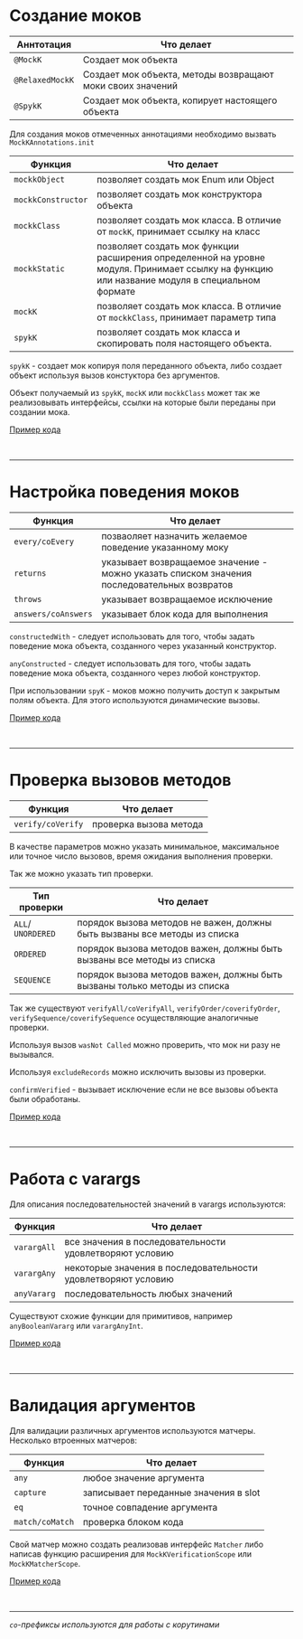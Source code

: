 # Создание моков

| Аннтотация | Что делает |
| ------ | ------ |
| `@MockK` | Cоздает мок объекта |
| `@RelaxedMockK` | Cоздает мок объекта, методы возвращают моки своих значений|
| `@SpykK` | Cоздает мок объекта, копирует настоящего объекта |

Для создания моков отмеченных аннотациями необходимо вызвать `MockKAnnotations.init`

| Функция | Что делает |
| ------ | ------ |
| `mockkObject` | позволяет создать мок Enum или Object |
| `mockkConstructor` | позволяет создать мок конструктора объекта|
| `mockkClass` | позволяет создать мок класса. В отличие от `mockK`, принимает ссылку на класс |
| `mockkStatic` | позволяет создать мок функции расширения определенной на уровне модуля. Принимает ссылку на функцию или название модуля в специальном формате |
| `mockK` | позволяет создать мок класса. В отличие от `mockkClass`, принимает параметр типа |
| `spykK` | позволяет создать мок класса и скопировать поля настоящего объекта. |

`spykK` - создает мок копируя поля переданного объекта, либо создает объект используя вызов констуктора без аргументов.

Объект получаемый из `spykK`, `mockK` или `mockkClass` может так же реализовывать интерфейсы, ссылки на которые были переданы при создании мока.  

[Пример кода](https://github.com/vladimirlisovskij/mockk-abstract/blob/main/MockCreate.kt)

<br/>

---

# Настройка поведения моков

| Функция | Что делает |
| ------ | ------ |
| `every/coEvery` | позваоляет назначить желаемое поведение указанному моку  |
| `returns` | указывает возвращаемое значение - можно указать списком значения последовательных возвратов|
| `throws` | указывает возвращаемое исключение |
| `answers/coAnswers` | указывает блок кода для выполнения |

`constructedWith` - следует использовать для того, чтобы задать поведение мока объекта, созданного через указанный конструктор.

`anyConstructed` - следует использовать для того, чтобы задать поведение мока объекта, созданного через любой конструктор.

При использовании `spyK` - моков можно получить доступ к закрытым полям объекта. Для этого используются динамические вызовы.

[Пример кода](https://github.com/vladimirlisovskij/mockk-abstract/blob/main/MockBehavior.kt)

<br/>

---

# Проверка вызовов методов

| Функция | Что делает |
| ------ | ------ |
| `verify/coVerify` | проверка вызова метода |

В качестве параметров можно указать минимальное, максимальное или точное число вызовов, время ожидания выполнения проверки.

Так же можно указать тип проверки.

| Тип проверки | Что делает |
| ------ | ------ |
| `ALL`/ `UNORDERED` | порядок вызова методов не важен, должны быть вызваны все методы из списка |
| `ORDERED` | порядок вызова методов важен, должны быть вызваны все методы из списка |
| `SEQUENCE` | порядок вызова методов важен, должны быть вызваны только методы из списка |

Так же существуют `verifyAll/coVerifyAll`, `verifyOrder/coverifyOrder`, `verifySequence/coverifySequence` осуществляющие аналогичные проверки.

Используя вызов `wasNot Called` можно проверить, что мок ни разу не вызывался.

Используя `excludeRecords` можно исключить вызовы из проверки.

`confirmVerified` - вызывает исключение если не все вызовы объекта были обработаны.


[Пример кода](https://github.com/vladimirlisovskij/mockk-abstract/blob/main/MethodCallsVerify.kt)

<br/>

---

# Работа с varargs

Для описания последовательностей значений в varargs используются:

| Функция | Что делает |
| ------ | ------ |
| `varargAll` | все значения в последовательности удовлетворяют условию |
| `varargAny` | некоторые значения в последовательности удовлетворяют условию |
| `anyVararg` | последовательность любых значений |

Существуют схожие функции для примитивов, например `anyBooleanVararg` или `varargAnyInt`.

[Пример кода](https://github.com/vladimirlisovskij/mockk-abstract/blob/main/Vararg.kt)

<br/>

---

# Валидация аргументов

Для валидации различных аргументов используются матчеры.
Несколько втроенных матчеров:

| Функция | Что делает |
| ------ | ------ |
| `any` | любое значение аргумента |
| `capture` | записывает переданные значения в slot |
| `eq` | точное совпадение аргумента |
| `match/coMatch` | проверка блоком кода |

Свой матчер можно создать реализовав интерфейс `Matcher` либо написав функцию расширения для `MockKVerificationScope` или `MockKMatcherScope`.

[Пример кода](https://github.com/vladimirlisovskij/mockk-abstract/blob/main/Matchers.kt)

<br/>

---

*`co`-префиксы используются для работы с корутинами*
